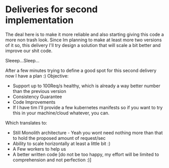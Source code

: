 # Deliveries for second implementation

The deal here is to make it more reliable and also starting giving this code a more non trash look.
Since Im planning to make at least more two versions of it so, this delivery I'll try design a solution that will scale a bit better and improve our shit code.

Sleeep...Sleep...

After a few minutes trying to define a good spot for this second delivery now I have a plan :)
Objective:
- Support up to 100Req/s healthy, which is already a way better number than the previous version
- Consistency Guarantee
- Code Improvements
- If I have tim I'll provide a few kubernetes manifests so if you want to try this in your machine/cloud whatever, you can.

Which translates to:
- Still Monolith architecture - Yeah you wont need nothing more than that to hold the proposed amount of request/sec
- Ability to scale horizontally at least a little bit :)
- A Few workers to help us
- A better written code [do not be too happy, my effort will be limited to comprehension and not perfection :)]